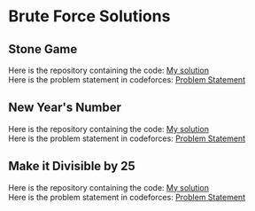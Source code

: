 # Brute Force Solutions
## Stone Game
Here is the repository containing the code: [My solution](https://github.com/HariAakash646/CompetitiveProgramming/blob/main/BruteForce/stone_game.py)   
Here is the problem statement in codeforces: [Problem Statement](https://codeforces.com/problemset/problem/1538/A)
## New Year's Number
Here is the repository containing the code: [My solution](https://github.com/HariAakash646/CompetitiveProgramming/blob/main/BruteForce/new_year_number.py)    
Here is the problem statement in codeforces: [Problem Statement](https://codeforces.com/problemset/problem/1475/B)
## Make it Divisible by 25
Here is the repository containing the code: [My solution](https://github.com/HariAakash646/CompetitiveProgramming/blob/main/BruteForce/make_divisible_25.py)    
Here is the problem statement in codeforces: [Problem Statement](https://codeforces.com/problemset/problem/1593/B)
